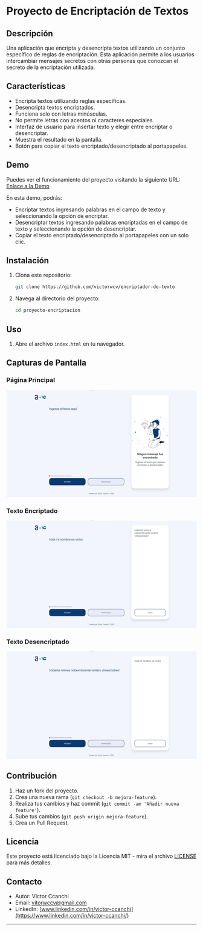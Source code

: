 # Proyecto de Encriptación de Textos

## Descripción

Una aplicación que encripta y desencripta textos utilizando un conjunto específico de reglas de encriptación. Esta aplicación permite a los usuarios intercambiar mensajes secretos con otras personas que conozcan el secreto de la encriptación utilizada.

## Características

- Encripta textos utilizando reglas específicas.
- Desencripta textos encriptados.
- Funciona solo con letras minúsculas.
- No permite letras con acentos ni caracteres especiales.
- Interfaz de usuario para insertar texto y elegir entre encriptar o desencriptar.
- Muestra el resultado en la pantalla.
- Botón para copiar el texto encriptado/desencriptado al portapapeles.

## Demo

Puedes ver el funcionamiento del proyecto visitando la siguiente URL: [Enlace a la Demo](https://victorwcv.github.io/encriptador-de-texto/)

En esta demo, podrás:
- Encriptar textos ingresando palabras en el campo de texto y seleccionando la opción de encriptar.
- Desencriptar textos ingresando palabras encriptadas en el campo de texto y seleccionando la opción de desencriptar.
- Copiar el texto encriptado/desencriptado al portapapeles con un solo clic.


## Instalación

1. Clona este repositorio:
    ```sh
    git clone https://github.com/victorwcv/encriptador-de-texto
    ```
2. Navega al directorio del proyecto:
    ```sh
    cd proyecto-encriptacion
    ```

## Uso

1. Abre el archivo `index.html` en tu navegador.

## Capturas de Pantalla

### Página Principal
![Página Principal](./images/encriptador1.jpg)

### Texto Encriptado
![Texto Encriptado](./images/encriptador2.jpg)

### Texto Desencriptado
![Texto Desencriptado](./images/encriptador3.jpg)

## Contribución

1. Haz un fork del proyecto.
2. Crea una nueva rama (`git checkout -b mejora-feature`).
3. Realiza tus cambios y haz commit (`git commit -am 'Añadir nueva feature'`).
4. Sube tus cambios (`git push origin mejora-feature`).
5. Crea un Pull Request.

## Licencia

Este proyecto está licenciado bajo la Licencia MIT - mira el archivo [LICENSE](LICENSE) para más detalles.

## Contacto

- Autor: Victor Ccanchi
- Email: vitorwccv@gmail.com
- LinkedIn: [www.linkedin.com/in/victor-ccanchi](https://www.linkedin.com/in/victor-ccanchi/)

---


